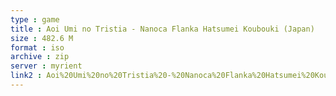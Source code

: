 ```yaml
---
type : game
title : Aoi Umi no Tristia - Nanoca Flanka Hatsumei Koubouki (Japan)
size : 482.6 M
format : iso
archive : zip
server : myrient
link2 : Aoi%20Umi%20no%20Tristia%20-%20Nanoca%20Flanka%20Hatsumei%20Koubouki%20%28Japan%29
---
```

